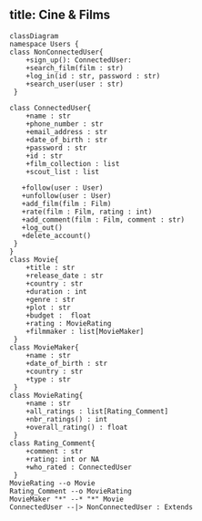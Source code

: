 <!-- code à excécuter sur https://mermaid.js.org/syntax/classDiagram.html#syntax -->
<!--  pour mettre un commentaire dans un fichier .md-->
<!-- installer extension Markdown Preview Mermaid Support pour prévisualisation sur Vscode -->

title: Cine & Films
---

```mermaid
classDiagram
namespace Users {
class NonConnectedUser{
    +sign_up(): ConnectedUser:
    +search_film(film : str)
    +log_in(id : str, password : str)
    +search_user(user : str)
 }

class ConnectedUser{
    +name : str
    +phone_number : str
    +email_address : str
    +date_of_birth : str
    +password : str
    +id : str
    +film_collection : list
    +scout_list : list

   +follow(user : User)
   +unfollow(user : User)
   +add_film(film : Film)
   +rate(film : Film, rating : int)
   +add_comment(film : Film, comment : str)
   +log_out()
   +delete_account()    
 }
}
class Movie{
    +title : str  
    +release_date : str 
    +country : str
    +duration : int
    +genre : str
    +plot : str
    +budget :  float
    +rating : MovieRating
    +filmmaker : list[MovieMaker]
 }
class MovieMaker{
    +name : str
    +date_of_birth : str
    +country : str
    +type : str
 }
class MovieRating{
    +name : str
    +all_ratings : list[Rating_Comment]
    +nbr_ratings() : int
    +overall_rating() : float
 }
class Rating_Comment{
    +comment : str
    +rating: int or NA
    +who_rated : ConnectedUser
 }
MovieRating --o Movie
Rating_Comment --o MovieRating
MovieMaker "*" --* "*" Movie
ConnectedUser --|> NonConnectedUser : Extends



